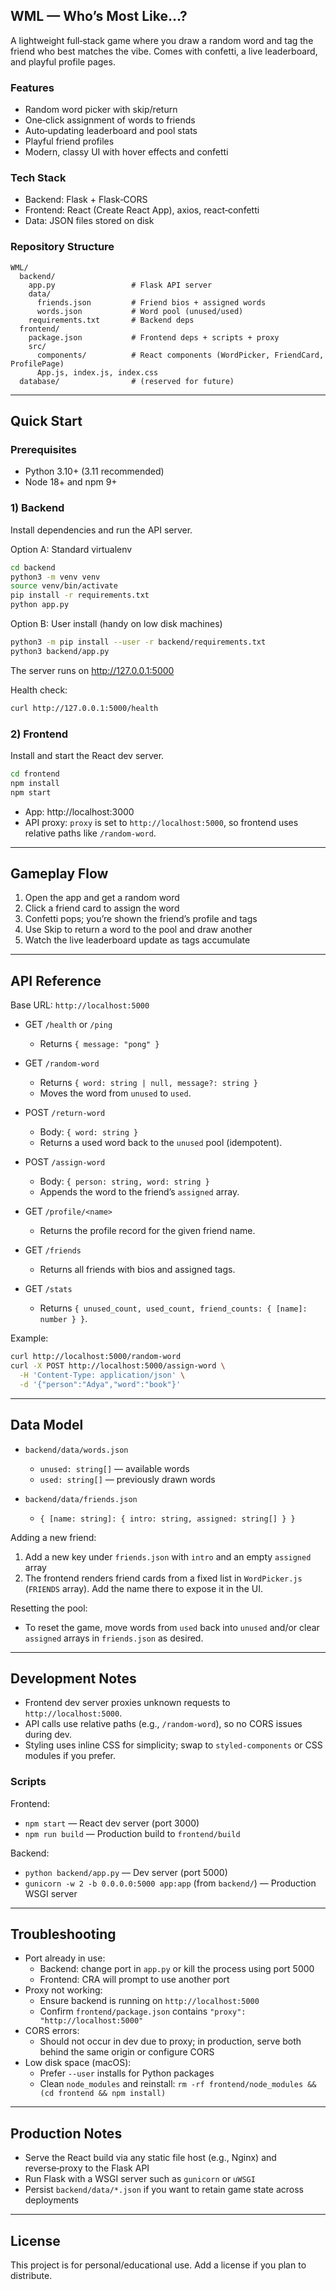 ## WML — Who’s Most Like…?

A lightweight full‑stack game where you draw a random word and tag the friend who best matches the vibe. Comes with confetti, a live leaderboard, and playful profile pages.

### Features
- Random word picker with skip/return
- One‑click assignment of words to friends
- Auto‑updating leaderboard and pool stats
- Playful friend profiles
- Modern, classy UI with hover effects and confetti

### Tech Stack
- Backend: Flask + Flask‑CORS
- Frontend: React (Create React App), axios, react‑confetti
- Data: JSON files stored on disk

### Repository Structure
```
WML/
  backend/
    app.py                 # Flask API server
    data/
      friends.json         # Friend bios + assigned words
      words.json           # Word pool (unused/used)
    requirements.txt       # Backend deps
  frontend/
    package.json           # Frontend deps + scripts + proxy
    src/
      components/          # React components (WordPicker, FriendCard, ProfilePage)
      App.js, index.js, index.css
  database/                # (reserved for future)
```

---

## Quick Start

### Prerequisites
- Python 3.10+ (3.11 recommended)
- Node 18+ and npm 9+

### 1) Backend
Install dependencies and run the API server.

Option A: Standard virtualenv
```bash
cd backend
python3 -m venv venv
source venv/bin/activate
pip install -r requirements.txt
python app.py
```

Option B: User install (handy on low disk machines)
```bash
python3 -m pip install --user -r backend/requirements.txt
python3 backend/app.py
```
The server runs on http://127.0.0.1:5000

Health check:
```bash
curl http://127.0.0.1:5000/health
```

### 2) Frontend
Install and start the React dev server.
```bash
cd frontend
npm install
npm start
```
- App: http://localhost:3000
- API proxy: `proxy` is set to `http://localhost:5000`, so frontend uses relative paths like `/random-word`.

---

## Gameplay Flow
1) Open the app and get a random word
2) Click a friend card to assign the word
3) Confetti pops; you’re shown the friend’s profile and tags
4) Use Skip to return a word to the pool and draw another
5) Watch the live leaderboard update as tags accumulate

---

## API Reference
Base URL: `http://localhost:5000`

- GET `/health` or `/ping`
  - Returns `{ message: "pong" }`

- GET `/random-word`
  - Returns `{ word: string | null, message?: string }`
  - Moves the word from `unused` to `used`.

- POST `/return-word`
  - Body: `{ word: string }`
  - Returns a used word back to the `unused` pool (idempotent).

- POST `/assign-word`
  - Body: `{ person: string, word: string }`
  - Appends the word to the friend’s `assigned` array.

- GET `/profile/<name>`
  - Returns the profile record for the given friend name.

- GET `/friends`
  - Returns all friends with bios and assigned tags.

- GET `/stats`
  - Returns `{ unused_count, used_count, friend_counts: { [name]: number } }`.

Example:
```bash
curl http://localhost:5000/random-word
curl -X POST http://localhost:5000/assign-word \
  -H 'Content-Type: application/json' \
  -d '{"person":"Adya","word":"book"}'
```

---

## Data Model
- `backend/data/words.json`
  - `unused: string[]` — available words
  - `used: string[]` — previously drawn words

- `backend/data/friends.json`
  - `{ [name: string]: { intro: string, assigned: string[] } }`

Adding a new friend:
1) Add a new key under `friends.json` with `intro` and an empty `assigned` array
2) The frontend renders friend cards from a fixed list in `WordPicker.js` (`FRIENDS` array). Add the name there to expose it in the UI.

Resetting the pool:
- To reset the game, move words from `used` back into `unused` and/or clear `assigned` arrays in `friends.json` as desired.

---

## Development Notes
- Frontend dev server proxies unknown requests to `http://localhost:5000`.
- API calls use relative paths (e.g., `/random-word`), so no CORS issues during dev.
- Styling uses inline CSS for simplicity; swap to `styled-components` or CSS modules if you prefer.

### Scripts
Frontend:
- `npm start` — React dev server (port 3000)
- `npm run build` — Production build to `frontend/build`

Backend:
- `python backend/app.py` — Dev server (port 5000)
- `gunicorn -w 2 -b 0.0.0.0:5000 app:app` (from `backend/`) — Production WSGI server

---

## Troubleshooting
- Port already in use:
  - Backend: change port in `app.py` or kill the process using port 5000
  - Frontend: CRA will prompt to use another port
- Proxy not working:
  - Ensure backend is running on `http://localhost:5000`
  - Confirm `frontend/package.json` contains `"proxy": "http://localhost:5000"`
- CORS errors:
  - Should not occur in dev due to proxy; in production, serve both behind the same origin or configure CORS
- Low disk space (macOS):
  - Prefer `--user` installs for Python packages
  - Clean `node_modules` and reinstall: `rm -rf frontend/node_modules && (cd frontend && npm install)`

---

## Production Notes
- Serve the React build via any static file host (e.g., Nginx) and reverse‑proxy to the Flask API
- Run Flask with a WSGI server such as `gunicorn` or `uWSGI`
- Persist `backend/data/*.json` if you want to retain game state across deployments

---

## License
This project is for personal/educational use. Add a license if you plan to distribute. 